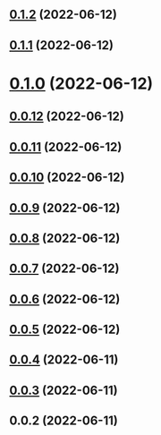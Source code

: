 ## [0.1.2](https://github.com/avocadoteam/react-mapkitjs/compare/v0.1.1...v0.1.2) (2022-06-12)

## [0.1.1](https://github.com/avocadoteam/react-mapkitjs/compare/v0.1.0...v0.1.1) (2022-06-12)

# [0.1.0](https://github.com/avocadoteam/react-mapkitjs/compare/v0.0.12...v0.1.0) (2022-06-12)

## [0.0.12](https://github.com/avocadoteam/react-mapkitjs/compare/v0.0.11...v0.0.12) (2022-06-12)

## [0.0.11](https://github.com/avocadoteam/react-mapkitjs/compare/v0.0.10...v0.0.11) (2022-06-12)

## [0.0.10](https://github.com/avocadoteam/react-mapkitjs/compare/v0.0.9...v0.0.10) (2022-06-12)

## [0.0.9](https://github.com/avocadoteam/react-mapkitjs/compare/v0.0.8...v0.0.9) (2022-06-12)

## [0.0.8](https://github.com/avocadoteam/react-mapkitjs/compare/v0.0.7...v0.0.8) (2022-06-12)

## [0.0.7](https://github.com/avocadoteam/react-mapkitjs/compare/v0.0.6...v0.0.7) (2022-06-12)

## [0.0.6](https://github.com/avocadoteam/react-mapkitjs/compare/v0.0.5...v0.0.6) (2022-06-12)

## [0.0.5](https://github.com/avocadoteam/react-mapkitjs/compare/v0.0.4...v0.0.5) (2022-06-12)

## [0.0.4](https://github.com/avocadoteam/react-mapkitjs/compare/v0.0.3...v0.0.4) (2022-06-11)

## [0.0.3](https://github.com/avocadoteam/react-mapkitjs/compare/v0.0.2...v0.0.3) (2022-06-11)

## 0.0.2 (2022-06-11)
